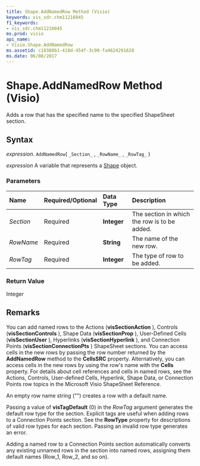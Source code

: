```yaml
---
title: Shape.AddNamedRow Method (Visio)
keywords: vis_sdr.chm11216045
f1_keywords:
- vis_sdr.chm11216045
ms.prod: visio
api_name:
- Visio.Shape.AddNamedRow
ms.assetid: c18380b1-418d-454f-3c90-fa4624291628
ms.date: 06/08/2017
---
```



# Shape.AddNamedRow Method (Visio)

Adds a row that has the specified name to the specified ShapeSheet section.


## Syntax

 _expression_. `AddNamedRow`( `_Section_` , `_RowName_` , `_RowTag_` )

 _expression_ A variable that represents a [Shape](./Visio.Shape.md) object.


### Parameters



|**Name**|**Required/Optional**|**Data Type**|**Description**|
|:-----|:-----|:-----|:-----|
| _Section_|Required| **Integer**| The section in which the row is to be added.|
| _RowName_|Required| **String**|The name of the new row.|
| _RowTag_|Required| **Integer**| The type of row to be added.|

### Return Value

Integer


## Remarks

You can add named rows to the Actions (**visSectionAction** ), Controls (**visSectionControls** ), Shape Data (**visSectionProp** ), User-Defined Cells (**visSectionUser** ), Hyperlinks (**visSectionHyperlink** ), and Connection Points (**visSectionConnectionPts** ) ShapeSheet sections. You can access cells in the new rows by passing the row number returned by the **AddNamedRow** method to the **CellsSRC** property. Alternatively, you can access cells in the new rows by using the row's name with the **Cells** property. For details about cell references and cells in named rows, see the Actions, Controls, User-defined Cells, Hyperlink, Shape Data, or Connection Points row topics in the Microsoft Visio ShapeSheet Reference.

An empty row name string ("") creates a row with a default name.

Passing a value of  **visTagDefault** (0) in the _RowTag_ argument generates the default row type for the section. Explicit tags are useful when adding rows to a Connection Points section. See the **RowType** property for descriptions of valid row types for each section. Passing an invalid row type generates an error.

Adding a named row to a Connection Points section automatically converts any existing unnamed rows in the section into named rows, assigning them default names (Row_1, Row_2, and so on).


